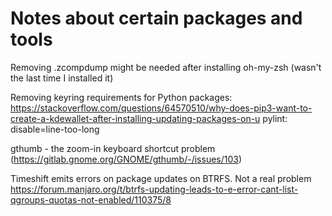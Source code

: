 Notes about certain packages and tools
======================================

Removing .zcompdump might be needed after installing oh-my-zsh (wasn't the last time I installed it)

Removing keyring requirements for Python packages: https://stackoverflow.com/questions/64570510/why-does-pip3-want-to-create-a-kdewallet-after-installing-updating-packages-on-u pylint: disable=line-too-long

gthumb - the zoom-in keyboard shortcut problem (https://gitlab.gnome.org/GNOME/gthumb/-/issues/103)

Timeshift emits errors on package updates on BTRFS. Not a real problem
https://forum.manjaro.org/t/btrfs-updating-leads-to-e-error-cant-list-qgroups-quotas-not-enabled/110375/8
